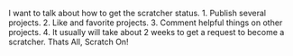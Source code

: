 I want to talk about how to get the scratcher status. 1. Publish several projects. 2. Like and favorite projects. 3. Comment helpful things on other projects. 4. It usually will take about 2 weeks to get a request to become a scratcher.
     Thats All, Scratch On!